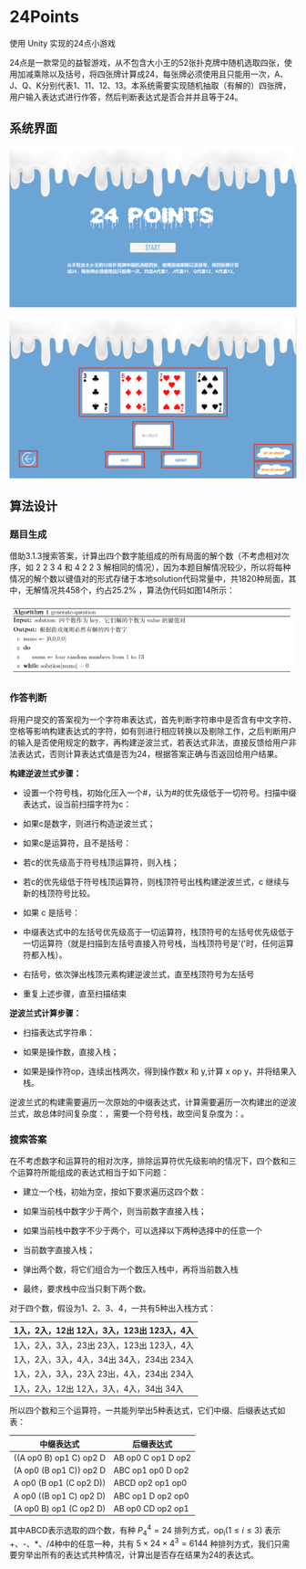 # 24Points

使用 Unity 实现的24点小游戏

24点是一款常见的益智游戏，从不包含大小王的52张扑克牌中随机选取四张，使用加减乘除以及括号，将四张牌计算成24，每张牌必须使用且只能用一次，A、J、Q、K分别代表1、11、12、13。本系统需要实现随机抽取（有解的）四张牌，用户输入表达式进行作答，然后判断表达式是否合并并且等于24。

## 系统界面

![1](.screenshots/1.png)

![1](.screenshots/2.png)

## 算法设计

### 题目生成

借助3.1.3搜索答案，计算出四个数字能组成的所有局面的解个数（不考虑相对次序，如 2 2 3 4 和 4 2 2 3 解相同的情况），因为本题目解情况较少，所以将每种情况的解个数以键值对的形式存储于本地solution代码常量中，共1820种局面，其中，无解情况共458个，约占25.2% ，算法伪代码如图14所示：

![1](.screenshots/4.png)

### 作答判断

将用户提交的答案视为一个字符串表达式，首先判断字符串中是否含有中文字符、空格等影响构建表达式的字符，如有则进行相应转换以及剔除工作，之后判断用户的输入是否使用规定的数字，再构建逆波兰式，若表达式非法，直接反馈给用户非法表达式，否则计算表达式值是否为24，根据答案正确与否返回给用户结果。

**构建逆波兰式步骤：**

- 设置一个符号栈，初始化压入一个#，认为#的优先级低于一切符号。扫描中缀表达式，设当前扫描字符为c：
- 如果c是数字，则进行构造逆波兰式；

- 如果c是运算符，且不是括号：
- 若c的优先级高于符号栈顶运算符，则入栈；

- 若c的优先级低于符号栈顶运算符，则栈顶符号出栈构建逆波兰式，c 继续与新的栈顶符号比较。
- 如果 c 是括号：

- 中缀表达式中的左括号优先级高于一切运算符，栈顶符号的左括号优先级低于一切运算符（就是扫描到左括号直接入符号栈，当栈顶符号是'('时，任何运算符都入栈）。
- 右括号，依次弹出栈顶元素构建逆波兰式，直至栈顶符号为左括号

- 重复上述步骤，直至扫描结束

**逆波兰式计算步骤：**

- 扫描表达式字符串：
- 如果是操作数，直接入栈；

- 如果是操作符op，连续出栈两次，得到操作数x 和 y,计算 x op y，并将结果入栈。

逆波兰式的构建需要遍历一次原始的中缀表达式，计算需要遍历一次构建出的逆波兰式，故总体时间复杂度：，需要一个符号栈，故空间复杂度为：。

### 搜索答案

在不考虑数字和运算符的相对次序，排除运算符优先级影响的情况下，四个数和三个运算符所能组成的表达式相当于如下问题：

- 建立一个栈，初始为空，按如下要求遍历这四个数：
- 如果当前栈中数字少于两个，则当前数字直接入栈；

- 如果当前栈中数字不少于两个，可以选择以下两种选择中的任意一个
- 当前数字直接入栈；

- 弹出两个数，将它们组合为一个数压入栈中，再将当前数入栈
- 最终，要求栈中应当只剩下两个数。

对于四个数，假设为1、2、3、4，一共有5种出入栈方式：

| 1入，2入，12出 12入，3入，123出 123入，4入 |
| ------------------------------------------ |
| 1入，2入，3入，23出 23入，123出 123入，4入 |
| 1入，2入，3入，4入，34出 34入，234出 234入 |
| 1入，2入，3入，23入 23出，4入，234出 234入 |
| 1入，2入，12出 12入，3入，4入，34出 34入   |

所以四个数和三个运算符，一共能列举出5种表达式，它们中缀、后缀表达式如表：

| 中缀表达式              | 后缀表达式         |
| ----------------------- | ------------------ |
| ((A op0 B) op1 C) op2 D | AB op0 C op1 D op2 |
| (A op0 (B op1 C)) op2 D | ABC op1 op0 D op2  |
| A op0 (B op1 (C op2 D)) | ABCD op2 op1 op0   |
| A op0 ((B op1 C) op2 D) | ABC op1 D op2 op0  |
| (A op0 B) op1 (C op2 D) | AB op0 CD op2 op1  |

其中ABCD表示选取的四个数，有种 $P_4^4=24$ 排列方式，$\mathrm{op_i}(1\le i \le 3)$ 表示+、-、*、/4种中的任意一种，共有 $5\times 24\times 4^3=6144$ 种排列方式，我们只需要穷举出所有的表达式共种情况，计算出是否存在结果为24的表达式。
